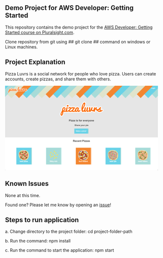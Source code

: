 ## Demo Project for AWS Developer: Getting Started

This repository contains the demo project for the [AWS Developer: Getting Started course on Pluralsight.com](http://www.pluralsight.com/courses/aws-developer-getting-started).

Clone repository from git using ## git clone ## command on windows or Linux machines.

## Project Explanation

Pizza Luvrs is a social network for people who love pizza. Users can create accounts, create pizzas, and share them with others.

![Pizza Luvrs](assets/pizza_shot.png)

## Known Issues

None at this time.

Found one? Please let me know by opening an [issue](https://github.com/ryanmurakami/pizza-luvrs/issues)!

## Steps to run application
a. Change directory to the project folder:  cd project-folder-path
  
b. Run the command:    npm install
  
c. Run the command to start the application:    npm start  



